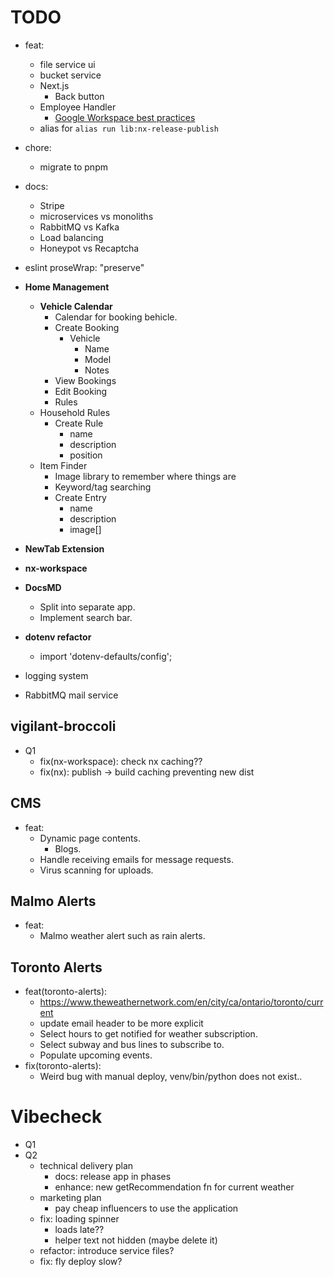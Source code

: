 # TODO

- feat:
  - file service ui
  - bucket service
  - Next.js
    - Back button
  - Employee Handler
    - [Google Workspace best practices](https://www.reddit.com/r/gsuite/comments/1ap8a9j/looking_for_google_workspace_best_practices_tips/)
  - alias for `alias run lib:nx-release-publish`
- chore:
  - migrate to pnpm
- docs:

  - Stripe
  - microservices vs monoliths
  - RabbitMQ vs Kafka
  - Load balancing
  - Honeypot vs Recaptcha

- eslint proseWrap: "preserve"
- **Home Management**

  - **Vehicle Calendar**
    - Calendar for booking behicle.
    - Create Booking
      - Vehicle
        - Name
        - Model
        - Notes
    - View Bookings
    - Edit Booking
    - Rules
  - Household Rules
    - Create Rule
      - name
      - description
      - position
  - Item Finder
    - Image library to remember where things are
    - Keyword/tag searching
    - Create Entry
      - name
      - description
      - image[]

- **NewTab Extension**
- **nx-workspace**

- **DocsMD**
  - Split into separate app.
  - Implement search bar.
- **dotenv refactor**
  - import 'dotenv-defaults/config';
- logging system
- RabbitMQ mail service

## vigilant-broccoli

- Q1
  - fix(nx-workspace): check nx caching??
  - fix(nx): publish -> build caching preventing new dist

## CMS

- feat:
  - Dynamic page contents.
    - Blogs.
  - Handle receiving emails for message requests.
  - Virus scanning for uploads.

## Malmo Alerts

- feat:
  - Malmo weather alert such as rain alerts.

## Toronto Alerts

- feat(toronto-alerts):
  - https://www.theweathernetwork.com/en/city/ca/ontario/toronto/current
  - update email header to be more explicit
  - Select hours to get notified for weather subscription.
  - Select subway and bus lines to subscribe to.
  - Populate upcoming events.
- fix(toronto-alerts):
  - Weird bug with manual deploy, venv/bin/python does not exist..

# Vibecheck

- Q1
- Q2
  - technical delivery plan
    - docs: release app in phases
    - enhance: new getRecommendation fn for current weather
  - marketing plan
    - pay cheap influencers to use the application
  - fix: loading spinner
    - loads late??
    - helper text not hidden (maybe delete it)
  - refactor: introduce service files?
  - fix: fly deploy slow?
